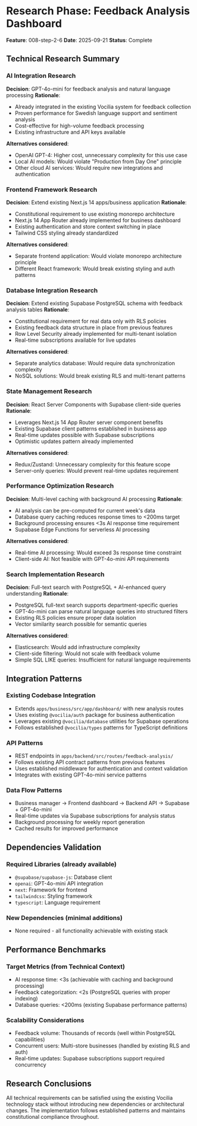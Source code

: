 # Research Phase: Feedback Analysis Dashboard

**Feature**: 008-step-2-6 **Date**: 2025-09-21 **Status**: Complete

## Technical Research Summary

### AI Integration Research

**Decision**: GPT-4o-mini for feedback analysis and natural language processing
**Rationale**:

- Already integrated in the existing Vocilia system for feedback collection
- Proven performance for Swedish language support and sentiment analysis
- Cost-effective for high-volume feedback processing
- Existing infrastructure and API keys available

**Alternatives considered**:

- OpenAI GPT-4: Higher cost, unnecessary complexity for this use case
- Local AI models: Would violate "Production from Day One" principle
- Other cloud AI services: Would require new integrations and authentication

### Frontend Framework Research

**Decision**: Extend existing Next.js 14 apps/business application
**Rationale**:

- Constitutional requirement to use existing monorepo architecture
- Next.js 14 App Router already implemented for business dashboard
- Existing authentication and store context switching in place
- Tailwind CSS styling already standardized

**Alternatives considered**:

- Separate frontend application: Would violate monorepo architecture principle
- Different React framework: Would break existing styling and auth patterns

### Database Integration Research

**Decision**: Extend existing Supabase PostgreSQL schema with feedback analysis
tables **Rationale**:

- Constitutional requirement for real data only with RLS policies
- Existing feedback data structure in place from previous features
- Row Level Security already implemented for multi-tenant isolation
- Real-time subscriptions available for live updates

**Alternatives considered**:

- Separate analytics database: Would require data synchronization complexity
- NoSQL solutions: Would break existing RLS and multi-tenant patterns

### State Management Research

**Decision**: React Server Components with Supabase client-side queries
**Rationale**:

- Leverages Next.js 14 App Router server component benefits
- Existing Supabase client patterns established in business app
- Real-time updates possible with Supabase subscriptions
- Optimistic updates pattern already implemented

**Alternatives considered**:

- Redux/Zustand: Unnecessary complexity for this feature scope
- Server-only queries: Would prevent real-time updates requirement

### Performance Optimization Research

**Decision**: Multi-level caching with background AI processing **Rationale**:

- AI analysis can be pre-computed for current week's data
- Database query caching reduces response times to <200ms target
- Background processing ensures <3s AI response time requirement
- Supabase Edge Functions for serverless AI processing

**Alternatives considered**:

- Real-time AI processing: Would exceed 3s response time constraint
- Client-side AI: Not feasible with GPT-4o-mini API requirements

### Search Implementation Research

**Decision**: Full-text search with PostgreSQL + AI-enhanced query understanding
**Rationale**:

- PostgreSQL full-text search supports department-specific queries
- GPT-4o-mini can parse natural language queries into structured filters
- Existing RLS policies ensure proper data isolation
- Vector similarity search possible for semantic queries

**Alternatives considered**:

- Elasticsearch: Would add infrastructure complexity
- Client-side filtering: Would not scale with feedback volume
- Simple SQL LIKE queries: Insufficient for natural language requirements

## Integration Patterns

### Existing Codebase Integration

- Extends `apps/business/src/app/dashboard/` with new analysis routes
- Uses existing `@vocilia/auth` package for business authentication
- Leverages existing `@vocilia/database` utilities for Supabase operations
- Follows established `@vocilia/types` patterns for TypeScript definitions

### API Patterns

- REST endpoints in `apps/backend/src/routes/feedback-analysis/`
- Follows existing API contract patterns from previous features
- Uses established middleware for authentication and context validation
- Integrates with existing GPT-4o-mini service patterns

### Data Flow Patterns

- Business manager → Frontend dashboard → Backend API → Supabase + GPT-4o-mini
- Real-time updates via Supabase subscriptions for analysis status
- Background processing for weekly report generation
- Cached results for improved performance

## Dependencies Validation

### Required Libraries (already available)

- `@supabase/supabase-js`: Database client
- `openai`: GPT-4o-mini API integration
- `next`: Framework for frontend
- `tailwindcss`: Styling framework
- `typescript`: Language requirement

### New Dependencies (minimal additions)

- None required - all functionality achievable with existing stack

## Performance Benchmarks

### Target Metrics (from Technical Context)

- AI response time: <3s (achievable with caching and background processing)
- Feedback categorization: <2s (PostgreSQL queries with proper indexing)
- Database queries: <200ms (existing Supabase performance patterns)

### Scalability Considerations

- Feedback volume: Thousands of records (well within PostgreSQL capabilities)
- Concurrent users: Multi-store businesses (handled by existing RLS and auth)
- Real-time updates: Supabase subscriptions support required concurrency

## Research Conclusions

All technical requirements can be satisfied using the existing Vocilia
technology stack without introducing new dependencies or architectural changes.
The implementation follows established patterns and maintains constitutional
compliance throughout.
